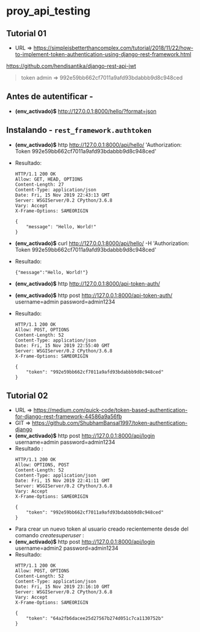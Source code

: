 # proy_api_testing

## Tutorial 01
- URL => https://simpleisbetterthancomplex.com/tutorial/2018/11/22/how-to-implement-token-authentication-using-django-rest-framework.html

https://github.com/hendisantika/django-rest-api-jwt

   > token admin => 992e59bb662cf7011a9afd93bdabbb9d8c948ced

## Antes de autentificar -
- **(env_activado)$** http://127.0.0.1:8000/hello/?format=json

## Instalando  - `rest_framework.authtoken`
- **(env_activado)$** http http://127.0.0.1:8000/api/hello/ 'Authorization: Token 992e59bb662cf7011a9afd93bdabbb9d8c948ced'
- Resultado:
    ```
    HTTP/1.1 200 OK
    Allow: GET, HEAD, OPTIONS
    Content-Length: 27
    Content-Type: application/json
    Date: Fri, 15 Nov 2019 22:43:13 GMT
    Server: WSGIServer/0.2 CPython/3.6.8
    Vary: Accept
    X-Frame-Options: SAMEORIGIN

    {
        "message": "Hello, World!"
    }
    ```


- **(env_activado)$** curl http://127.0.0.1:8000/api/hello/ -H 'Authorization: Token 992e59bb662cf7011a9afd93bdabbb9d8c948ced'
- Resultado:
    ```
    {"message":"Hello, World!"}
    ```

- **(env_activado)$** http http://127.0.0.1:8000/api-token-auth/
- **(env_activado)$** http post http://127.0.0.1:8000/api-token-auth/ username=admin password=admin1234
- Resultado:
    ```
    HTTP/1.1 200 OK
    Allow: POST, OPTIONS
    Content-Length: 52
    Content-Type: application/json
    Date: Fri, 15 Nov 2019 22:55:40 GMT
    Server: WSGIServer/0.2 CPython/3.6.8
    X-Frame-Options: SAMEORIGIN

    {
        "token": "992e59bb662cf7011a9afd93bdabbb9d8c948ced"
    }
    ```

## Tutorial 02
- URL => https://medium.com/quick-code/token-based-authentication-for-django-rest-framework-44586a9a56fb 
- GIT => https://github.com/ShubhamBansal1997/token-authentication-django
- **(env_activado)$** http post http://127.0.0.1:8000/api/login username=admin password=admin1234
- Resultado :
    ```
    HTTP/1.1 200 OK
    Allow: OPTIONS, POST
    Content-Length: 52
    Content-Type: application/json
    Date: Fri, 15 Nov 2019 22:41:11 GMT
    Server: WSGIServer/0.2 CPython/3.6.8
    Vary: Accept
    X-Frame-Options: SAMEORIGIN

    {
        "token": "992e59bb662cf7011a9afd93bdabbb9d8c948ced"
    }
    ```
- Para crear un nuevo token al usuario creado recientemente desde del comando *createsuperuser* :
- **(env_activado)$** http post http://127.0.0.1:8000/api/login username=admin2 password=admin1234
- Resultado:
    ```
    HTTP/1.1 200 OK
    Allow: POST, OPTIONS
    Content-Length: 52
    Content-Type: application/json
    Date: Fri, 15 Nov 2019 23:16:10 GMT
    Server: WSGIServer/0.2 CPython/3.6.8
    Vary: Accept
    X-Frame-Options: SAMEORIGIN

    {
        "token": "64a2fb6dacee25d27567b274d051c7ca1130752b"
    }
    ```
